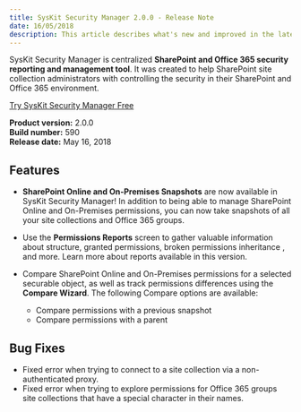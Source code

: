 ```yaml
---
title: SysKit Security Manager 2.0.0 - Release Note
date: 16/05/2018 
description: This article describes what's new and improved in the latest version of SysKit Security Manager.
---
```

SysKit Security Manager is centralized __SharePoint and Office 365 security reporting and management tool__. It was created to help SharePoint site collection administrators with controlling the security in their SharePoint and Office 365 environment. 

[Try SysKit Security Manager Free](https://www.syskit.com/products/security-manager/download/)

__Product version:__ 2.0.0  
__Build number:__ 590      
__Release date:__ May 16, 2018  

## Features
* __SharePoint Online and On-Premises Snapshots__ are now available in SysKit Security Manager! In addition to being able to manage SharePoint Online and On-Premises permissions, you can now take snapshots of all your site collections and Office 365 groups.

* Use the __Permissions Reports__ screen to gather valuable information about structure, granted permissions, broken permissions inheritance , and more. Learn more about reports available in this version.

* Compare SharePoint Online and On-Premises permissions for a selected securable object, as well as track permissions differences using the __Compare Wizard__. The following Compare options are available:
    * Compare permissions with a previous snapshot
    * Compare permissions with a parent

## Bug Fixes

* Fixed error when trying to connect to a site collection via a non-authenticated proxy.
* Fixed error when trying to explore permissions for Office 365 groups site collections that have a special character in their names.


